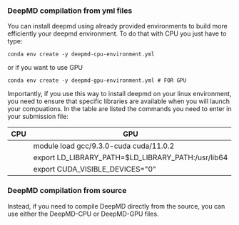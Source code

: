 ### DeepMD compilation from yml files

You can install deepmd using already provided environments to build more efficiently your deepmd environment.
To do that with CPU you just have to type:
```
conda env create -y deepmd-cpu-environment.yml 
```
or if you want to use GPU
```
conda env create -y deepmd-gpu-environment.yml # FOR GPU
```

Importantly, if you use this way to install deepmd on your linux environment, you need to ensure that specific libraries are available when you will launch your compuations. In the table are listed the commands you need to enter in your submission file:

|CPU|GPU|
|---|---|
||module load gcc/9.3.0-cuda cuda/11.0.2|
||export LD_LIBRARY_PATH=$LD_LIBRARY_PATH:/usr/lib64|
||export CUDA_VISIBLE_DEVICES="0"|

### DeepMD compilation from source

Instead, if you need to compile DeepMD directly from the source, you can use either the DeepMD-CPU or DeepMD-GPU files. 
